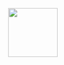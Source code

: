 

<div style="float:  ; max-height: 200px; position: fixed; right: 13px; top: 12px; z-index: 200;">

<img src="https://www.icegif.com/wp-content/uploads/2022/04/icegif-602.gif" height="100"/></div>

